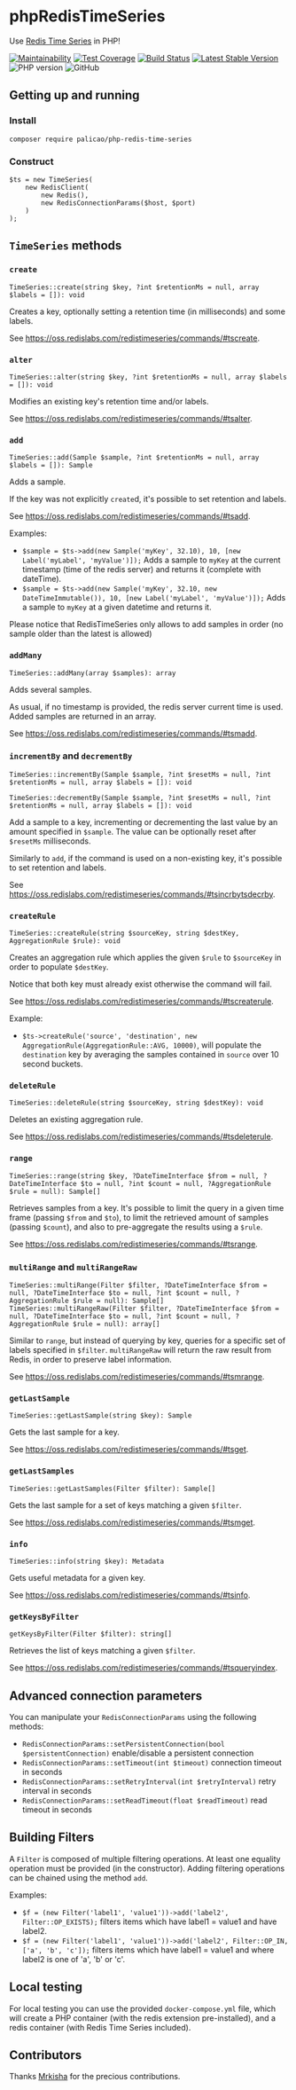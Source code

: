 # phpRedisTimeSeries

Use [Redis Time Series](https://oss.redislabs.com/redistimeseries/) in PHP!

[![Maintainability](https://api.codeclimate.com/v1/badges/fea927b90378dd63a9d8/maintainability)](https://codeclimate.com/github/palicao/phpRedisTimeSeries/maintainability)
[![Test Coverage](https://api.codeclimate.com/v1/badges/fea927b90378dd63a9d8/test_coverage)](https://codeclimate.com/github/palicao/phpRedisTimeSeries/test_coverage)
[![Build Status](https://travis-ci.com/palicao/phpRedisTimeSeries.svg?branch=master)](https://travis-ci.com/palicao/phpRedisTimeSeries)
[![Latest Stable Version](https://img.shields.io/packagist/v/palicao/php-redis-time-series.svg)](https://packagist.org/packages/palicao/php-redis-time-series)
![PHP version](https://img.shields.io/packagist/php-v/palicao/php-redis-time-series/2.0.0)
![GitHub](https://img.shields.io/github/license/palicao/phpRedisTimeSeries)

## Getting up and running

### Install
`composer require palicao/php-redis-time-series`

### Construct
```
$ts = new TimeSeries(
    new RedisClient(
        new Redis(),
        new RedisConnectionParams($host, $port)
    )
);
```

## `TimeSeries` methods

### `create`

`TimeSeries::create(string $key, ?int $retentionMs = null, array $labels = []): void`

Creates a key, optionally setting a retention time (in milliseconds) and some labels.

See https://oss.redislabs.com/redistimeseries/commands/#tscreate.

### `alter`

`TimeSeries::alter(string $key, ?int $retentionMs = null, array $labels = []): void`
 
Modifies an existing key's retention time and/or labels.

See https://oss.redislabs.com/redistimeseries/commands/#tsalter.
 
### `add`
 
`TimeSeries::add(Sample $sample, ?int $retentionMs = null, array $labels = []): Sample`
  
Adds a sample.

If the key was not explicitly `create`d, it's possible to set retention and labels.

See https://oss.redislabs.com/redistimeseries/commands/#tsadd.

Examples: 
* `$sample = $ts->add(new Sample('myKey', 32.10), 10, [new Label('myLabel', 'myValue')]);` Adds a sample to `myKey` at 
the current timestamp (time of the redis server) and returns it (complete with dateTime).
* `$sample = $ts->add(new Sample('myKey', 32.10, new DateTimeImmutable()), 10, [new Label('myLabel', 'myValue')]);`
Adds a sample to `myKey` at a given datetime and returns it.

Please notice that RedisTimeSeries only allows to add samples in order (no sample older than the latest is allowed)

### `addMany`

`TimeSeries::addMany(array $samples): array`

Adds several samples.

As usual, if no timestamp is provided, the redis server current time is used. Added samples are returned in an array.

See https://oss.redislabs.com/redistimeseries/commands/#tsmadd.

### `incrementBy` and `decrementBy`

`TimeSeries::incrementBy(Sample $sample, ?int $resetMs = null, ?int $retentionMs = null, array $labels = []): void`

`TimeSeries::decrementBy(Sample $sample, ?int $resetMs = null, ?int $retentionMs = null, array $labels = []): void`

Add a sample to a key, incrementing or decrementing the last value by an amount specified in `$sample`.
The value can be optionally reset after `$resetMs` milliseconds.

Similarly to `add`, if the command is used on a non-existing key, it's possible to set retention and labels. 

See https://oss.redislabs.com/redistimeseries/commands/#tsincrbytsdecrby.

### `createRule`

`TimeSeries::createRule(string $sourceKey, string $destKey, AggregationRule $rule): void`

Creates an aggregation rule which applies the given `$rule` to `$sourceKey` in order to populate `$destKey`.

Notice that both key must already exist otherwise the command will fail.

See https://oss.redislabs.com/redistimeseries/commands/#tscreaterule.

Example:

* `$ts->createRule('source', 'destination', new AggregationRule(AggregationRule::AVG, 10000)`, will populate the
`destination` key by averaging the samples contained in `source` over 10 second buckets. 

### `deleteRule`

`TimeSeries::deleteRule(string $sourceKey, string $destKey): void`

Deletes an existing aggregation rule.

See https://oss.redislabs.com/redistimeseries/commands/#tsdeleterule.

### `range`

`TimeSeries::range(string $key, ?DateTimeInterface $from = null, ?DateTimeInterface $to = null, ?int $count = null, ?AggregationRule $rule = null): Sample[]`

Retrieves samples from a key. It's possible to limit the query in a given time frame (passing `$from` and `$to`),
to limit the retrieved amount of samples (passing `$count`), and also to pre-aggregate the results using a `$rule`.

See https://oss.redislabs.com/redistimeseries/commands/#tsrange.

### `multiRange` and `multiRangeRaw`

`TimeSeries::multiRange(Filter $filter, ?DateTimeInterface $from = null, ?DateTimeInterface $to = null, ?int $count = null, ?AggregationRule $rule = null): Sample[]`
`TimeSeries::multiRangeRaw(Filter $filter, ?DateTimeInterface $from = null, ?DateTimeInterface $to = null, ?int $count = null, ?AggregationRule $rule = null): array[]`

Similar to `range`, but instead of querying by key, queries for a specific set of labels specified in `$filter`. `multiRangeRaw` will return the raw result from Redis, in order to preserve label information.

See https://oss.redislabs.com/redistimeseries/commands/#tsmrange.

### `getLastSample`

`TimeSeries::getLastSample(string $key): Sample`

Gets the last sample for a key.

See https://oss.redislabs.com/redistimeseries/commands/#tsget.

### `getLastSamples`

`TimeSeries::getLastSamples(Filter $filter): Sample[]`

Gets the last sample for a set of keys matching a given `$filter`.

See https://oss.redislabs.com/redistimeseries/commands/#tsmget.

### `info`

`TimeSeries::info(string $key): Metadata`

Gets useful metadata for a given key.

See https://oss.redislabs.com/redistimeseries/commands/#tsinfo.

### `getKeysByFilter`

`getKeysByFilter(Filter $filter): string[]`

Retrieves the list of keys matching a given `$filter`.

See https://oss.redislabs.com/redistimeseries/commands/#tsqueryindex.

## Advanced connection parameters

You can manipulate your `RedisConnectionParams` using the following methods:

* `RedisConnectionParams::setPersistentConnection(bool $persistentConnection)` enable/disable a persistent connection
* `RedisConnectionParams::setTimeout(int $timeout)` connection timeout in seconds
* `RedisConnectionParams::setRetryInterval(int $retryInterval)` retry interval in seconds
* `RedisConnectionParams::setReadTimeout(float $readTimeout)` read timeout in seconds

## Building Filters

A `Filter` is composed of multiple filtering operations. At least one equality operation must be provided (in the 
constructor). Adding filtering operations can be chained using the method `add`.

Examples:

* `$f = (new Filter('label1', 'value1'))->add('label2', Filter::OP_EXISTS);` filters items which have label1 = value1
and have label2.
* `$f = (new Filter('label1', 'value1'))->add('label2', Filter::OP_IN, ['a', 'b', 'c']);` filters items which have
label1 = value1 and where label2 is one of 'a', 'b' or 'c'.

## Local testing
For local testing you can use the provided `docker-compose.yml` file, which will create a PHP container (with the redis
extension pre-installed), and a redis container (with Redis Time Series included).

## Contributors
Thanks [Mrkisha](https://github.com/Mrkisha) for the precious contributions.
